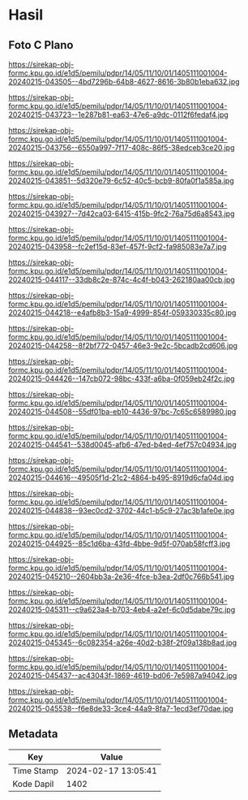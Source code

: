 # Hasil

## Foto C Plano

https://sirekap-obj-formc.kpu.go.id/e1d5/pemilu/pdpr/14/05/11/10/01/1405111001004-20240215-043505--4bd7296b-64b8-4627-8616-3b80b1eba632.jpg

https://sirekap-obj-formc.kpu.go.id/e1d5/pemilu/pdpr/14/05/11/10/01/1405111001004-20240215-043723--1e287b81-ea63-47e6-a9dc-0112f6fedaf4.jpg

https://sirekap-obj-formc.kpu.go.id/e1d5/pemilu/pdpr/14/05/11/10/01/1405111001004-20240215-043756--6550a997-7f17-408c-86f5-38edceb3ce20.jpg

https://sirekap-obj-formc.kpu.go.id/e1d5/pemilu/pdpr/14/05/11/10/01/1405111001004-20240215-043851--5d320e79-6c52-40c5-bcb9-80fa0f1a585a.jpg

https://sirekap-obj-formc.kpu.go.id/e1d5/pemilu/pdpr/14/05/11/10/01/1405111001004-20240215-043927--7d42ca03-6415-415b-9fc2-76a75d6a8543.jpg

https://sirekap-obj-formc.kpu.go.id/e1d5/pemilu/pdpr/14/05/11/10/01/1405111001004-20240215-043958--fc2ef15d-83ef-457f-9cf2-fa985083e7a7.jpg

https://sirekap-obj-formc.kpu.go.id/e1d5/pemilu/pdpr/14/05/11/10/01/1405111001004-20240215-044117--33db8c2e-874c-4c4f-b043-262180aa00cb.jpg

https://sirekap-obj-formc.kpu.go.id/e1d5/pemilu/pdpr/14/05/11/10/01/1405111001004-20240215-044218--e4afb8b3-15a9-4999-854f-059330335c80.jpg

https://sirekap-obj-formc.kpu.go.id/e1d5/pemilu/pdpr/14/05/11/10/01/1405111001004-20240215-044258--8f2bf772-0457-46e3-9e2c-5bcadb2cd606.jpg

https://sirekap-obj-formc.kpu.go.id/e1d5/pemilu/pdpr/14/05/11/10/01/1405111001004-20240215-044426--147cb072-98bc-433f-a6ba-0f059eb24f2c.jpg

https://sirekap-obj-formc.kpu.go.id/e1d5/pemilu/pdpr/14/05/11/10/01/1405111001004-20240215-044508--55df01ba-eb10-4436-97bc-7c65c6589980.jpg

https://sirekap-obj-formc.kpu.go.id/e1d5/pemilu/pdpr/14/05/11/10/01/1405111001004-20240215-044541--538d0045-afb6-47ed-b4ed-4ef757c04934.jpg

https://sirekap-obj-formc.kpu.go.id/e1d5/pemilu/pdpr/14/05/11/10/01/1405111001004-20240215-044616--49505f1d-21c2-4864-b495-8919d6cfa04d.jpg

https://sirekap-obj-formc.kpu.go.id/e1d5/pemilu/pdpr/14/05/11/10/01/1405111001004-20240215-044838--93ec0cd2-3702-44c1-b5c9-27ac3b1afe0e.jpg

https://sirekap-obj-formc.kpu.go.id/e1d5/pemilu/pdpr/14/05/11/10/01/1405111001004-20240215-044925--85c1d6ba-43fd-4bbe-9d5f-070ab58fcff3.jpg

https://sirekap-obj-formc.kpu.go.id/e1d5/pemilu/pdpr/14/05/11/10/01/1405111001004-20240215-045210--2604bb3a-2e36-4fce-b3ea-2df0c766b541.jpg

https://sirekap-obj-formc.kpu.go.id/e1d5/pemilu/pdpr/14/05/11/10/01/1405111001004-20240215-045311--c9a623a4-b703-4eb4-a2ef-6c0d5dabe79c.jpg

https://sirekap-obj-formc.kpu.go.id/e1d5/pemilu/pdpr/14/05/11/10/01/1405111001004-20240215-045345--6c082354-a26e-40d2-b38f-2f09a138b8ad.jpg

https://sirekap-obj-formc.kpu.go.id/e1d5/pemilu/pdpr/14/05/11/10/01/1405111001004-20240215-045437--ac43043f-1869-4619-bd06-7e5987a94042.jpg

https://sirekap-obj-formc.kpu.go.id/e1d5/pemilu/pdpr/14/05/11/10/01/1405111001004-20240215-045538--f6e8de33-3ce4-44a9-8fa7-1ecd3ef70dae.jpg


## Metadata

| Key        | Value               |
| ---------- | ------------------- |
| Time Stamp | 2024-02-17 13:05:41 |
| Kode Dapil | 1402                |



